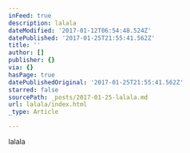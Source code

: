 ```yaml
---
inFeed: true
description: lalala
dateModified: '2017-01-12T06:54:48.524Z'
datePublished: '2017-01-25T21:55:41.562Z'
title: ''
author: []
publisher: {}
via: {}
hasPage: true
datePublishedOriginal: '2017-01-25T21:55:41.562Z'
starred: false
sourcePath: _posts/2017-01-25-lalala.md
url: lalala/index.html
_type: Article

---
```

lalala